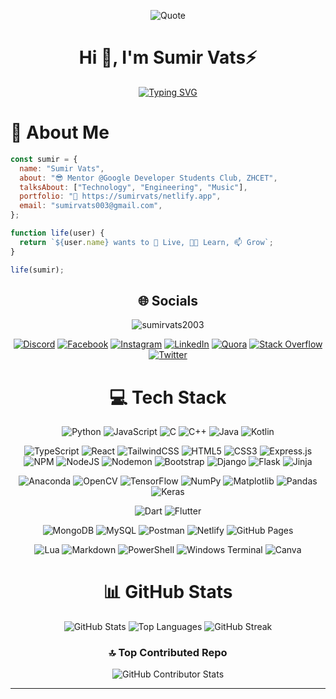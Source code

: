 <p align="center">
  <img src="https://quotes-github-readme.vercel.app/api?type=horizontal&theme=dark" alt="Quote" />
  <h1 align="center">Hi 👋, I'm Sumir Vats⚡ </h1>
</p>

<p align="center">
  <!-- Typing SVG by SumirVats2003 - https://github.com/SumirVats2003/readme-typing-svg -->
  <a href="https://git.io/typing-svg"><img src="https://readme-typing-svg.demolab.com?font=Source+Code+Pro&duration=4000&pause=1000&center=true&vCenter=true&random=false&width=435&lines=Computer+Engineering+Undergraduate;Flutter+Developer;Full-Stack+Developer;Open+Source+Enthusiast;Devotee+of+the+Temple+of+ViM" alt="Typing SVG" /></a>
</p>

# 💫 About Me

<p align="center">
  
```javascript
const sumir = {
  name: "Sumir Vats",
  about: "😎 Mentor @Google Developer Students Club, ZHCET",
  talksAbout: ["Technology", "Engineering", "Music"],
  portfolio: "💬 https://sumirvats/netlify.app",
  email: "sumirvats003@gmail.com",
};

function life(user) {
  return `${user.name} wants to 🌱 Live, 👨‍💻 Learn, 📫 Grow`;
}

life(sumir);
```

<h2 align="center"> 🌐 Socials </h2>

<p align="center"> <img src="https://komarev.com/ghpvc/?username=sumirvats2003&label=Profile%20views&color=0e75b6&style=flat" alt="sumirvats2003" /> </p>

<p align="center">
  <a href="https://discord.gg/7996"><img src="https://img.shields.io/badge/Discord-%237289DA.svg?logo=discord&logoColor=white" alt="Discord"></a>
  <a href="https://www.facebook.com/profile.php?id=100076179461405"><img src="https://img.shields.io/badge/Facebook-%231877F2.svg?logo=Facebook&logoColor=white" alt="Facebook"></a>
  <a href="https://instagram.com/sumirvats003"><img src="https://img.shields.io/badge/Instagram-%23E4405F.svg?logo=Instagram&logoColor=white" alt="Instagram"></a>
  <a href="https://linkedin.com/in/sumirvats"><img src="https://img.shields.io/badge/LinkedIn-%230077B5.svg?logo=linkedin&logoColor=white" alt="LinkedIn"></a>
  <a href="https://quora.com/profile/Sumir-Vats"><img src="https://img.shields.io/badge/Quora-%23B92B27.svg?logo=Quora&logoColor=white" alt="Quora"></a>
  <a href="https://stackoverflow.com/users/16510801"><img src="https://img.shields.io/badge/-Stackoverflow-FE7A16?logo=stack-overflow&logoColor=white" alt="Stack Overflow"></a>
  <a href="https://twitter.com/SumirVats"><img src="https://img.shields.io/badge/Twitter-%231DA1F2.svg?logo=Twitter&logoColor=white" alt="Twitter"></a>
</p>



<h1 align="center"> 💻 Tech Stack </h1>

<p align="center">
  <img src="https://img.shields.io/badge/python-3670A0?style=for-the-badge&logo=python&logoColor=ffdd54" alt="Python">
  <img src="https://img.shields.io/badge/javascript-%23323330.svg?style=for-the-badge&logo=javascript&logoColor=%23F7DF1E" alt="JavaScript">
  <img src="https://img.shields.io/badge/c-%2300599C.svg?style=for-the-badge&logo=c&logoColor=white" alt="C">
  <img src="https://img.shields.io/badge/c++-%2300599C.svg?style=for-the-badge&logo=c%2B%2B&logoColor=white" alt="C++">
  <img src="https://img.shields.io/badge/java-%23ED8B00.svg?style=for-the-badge&logo=openjdk&logoColor=white" alt="Java">
  <img src="https://img.shields.io/badge/kotlin-%237F52FF.svg?style=for-the-badge&logo=kotlin&logoColor=white" alt="Kotlin">
</p>

<p align="center">
  <img src="https://img.shields.io/badge/typescript-%23007ACC.svg?style=for-the-badge&logo=typescript&logoColor=white" alt="TypeScript">
  <img src="https://img.shields.io/badge/react-%2320232a.svg?style=for-the-badge&logo=react&logoColor=%2361DAFB" alt="React">
  <img src="https://img.shields.io/badge/tailwindcss-%2338B2AC.svg?style=for-the-badge&logo=tailwind-css&logoColor=white" alt="TailwindCSS">
  <img src="https://img.shields.io/badge/html5-%23E34F26.svg?style=for-the-badge&logo=html5&logoColor=white" alt="HTML5">
  <img src="https://img.shields.io/badge/css3-%231572B6.svg?style=for-the-badge&logo=css3&logoColor=white" alt="CSS3">
  <img src="https://img.shields.io/badge/express.js-%23404d59.svg?style=for-the-badge&logo=express&logoColor=%2361DAFB" alt="Express.js">
  <img src="https://img.shields.io/badge/NPM-%23CB3837.svg?style=for-the-badge&logo=npm&logoColor=white" alt="NPM">
  <img src="https://img.shields.io/badge/node.js-6DA55F?style=for-the-badge&logo=node.js&logoColor=white" alt="NodeJS">
  <img src="https://img.shields.io/badge/NODEMON-%23323330.svg?style=for-the-badge&logo=nodemon&logoColor=%BBDEAD" alt="Nodemon">
  <img src="https://img.shields.io/badge/bootstrap-%238511FA.svg?style=for-the-badge&logo=bootstrap&logoColor=white" alt="Bootstrap">
  <img src="https://img.shields.io/badge/django-%23092E20.svg?style=for-the-badge&logo=django&logoColor=white" alt="Django">
  <img src="https://img.shields.io/badge/flask-%23000.svg?style=for-the-badge&logo=flask&logoColor=white" alt="Flask">
  <img src="https://img.shields.io/badge/jinja-white.svg?style=for-the-badge&logo=jinja&logoColor=black" alt="Jinja">
</p>

<p align="center">
  <img src="https://img.shields.io/badge/Anaconda-%2344A833.svg?style=for-the-badge&logo=anaconda&logoColor=white" alt="Anaconda">
  <img src="https://img.shields.io/badge/opencv-%23white.svg?style=for-the-badge&logo=opencv&logoColor=white" alt="OpenCV">
  <img src="https://img.shields.io/badge/TensorFlow-%23FF6F00.svg?style=for-the-badge&logo=TensorFlow&logoColor=white" alt="TensorFlow">
  <img src="https://img.shields.io/badge/numpy-%23013243.svg?style=for-the-badge&logo=numpy&logoColor=white" alt="NumPy">
  <img src="https://img.shields.io/badge/Matplotlib-%23ffffff.svg?style=for-the-badge&logo=Matplotlib&logoColor=black" alt="Matplotlib">
  <img src="https://img.shields.io/badge/pandas-%23150458.svg?style=for-the-badge&logo=pandas&logoColor=white" alt="Pandas">
  <img src="https://img.shields.io/badge/Keras-%23D00000.svg?style=for-the-badge&logo=Keras&logoColor=white" alt="Keras">
</p>

<p align="center">
  <img src="https://img.shields.io/badge/dart-%230175C2.svg?style=for-the-badge&logo=dart&logoColor=white" alt="Dart">
  <img src="https://img.shields.io/badge/Flutter-%2302569B.svg?style=for-the-badge&logo=Flutter&logoColor=white" alt="Flutter">
</p>

<p align="center">
  <img src="https://img.shields.io/badge/MongoDB-%234ea94b.svg?style=for-the-badge&logo=mongodb&logoColor=white" alt="MongoDB">
  <img src="https://img.shields.io/badge/mysql-%2300000f.svg?style=for-the-badge&logo=mysql&logoColor=white" alt="MySQL">
  <img src="https://img.shields.io/badge/Postman-FF6C37?style=for-the-badge&logo=postman&logoColor=white" alt="Postman">
  <img src="https://img.shields.io/badge/netlify-%23000000.svg?style=for-the-badge&logo=netlify&logoColor=#00C7B7" alt="Netlify">
  <img src="https://img.shields.io/badge/github%20pages-121013?style=for-the-badge&logo=github&logoColor=white" alt="GitHub Pages">
</p>

<p align="center">
  <img src="https://img.shields.io/badge/lua-%232C2D72.svg?style=for-the-badge&logo=lua&logoColor=white" alt="Lua">
  <img src="https://img.shields.io/badge/markdown-%23000000.svg?style=for-the-badge&logo=markdown&logoColor=white" alt="Markdown">
  <img src="https://img.shields.io/badge/PowerShell-%235391FE.svg?style=for-the-badge&logo=powershell&logoColor=white" alt="PowerShell">
  <img src="https://img.shields.io/badge/Windows%20Terminal-%234D4D4D.svg?style=for-the-badge&logo=windows-terminal&logoColor=white" alt="Windows Terminal">
  <img src="https://img.shields.io/badge/Canva-%2300C4CC.svg?style=for-the-badge&logo=Canva&logoColor=white" alt="Canva">
</p>


<h1 align="center"> 📊 GitHub Stats </h1>

<p align="center">
  <img src="https://github-readme-stats.vercel.app/api?username=SumirVats2003&theme=tokyonight&hide_border=false&include_all_commits=true&count_private=true" alt="GitHub Stats">
  <img src="https://github-readme-stats.vercel.app/api/top-langs/?username=SumirVats2003&theme=tokyonight&hide_border=false&include_all_commits=true&count_private=true&layout=compact" alt="Top Languages">
  <img src="https://github-readme-streak-stats.herokuapp.com/?user=SumirVats2003&theme=tokyonight&hide_border=false" alt="GitHub Streak">
</p>


<h3 align="center"> 🔝 Top Contributed Repo </h3>

<p align="center">
  <img src="https://github-contributor-stats.vercel.app/api?username=SumirVats2003&limit=5&theme=tokyonight&combine_all_yearly_contributions=true" alt="GitHub Contributor Stats">
</p>

---

<!-- [![](https://visitcount.itsvg.in/api?id=SumirVats2003&icon=0&color=0)](https://visitcount.itsvg.in) -->

<!-- Proudly created with GPRM ( https://gprm.itsvg.in ) -->
</p>
